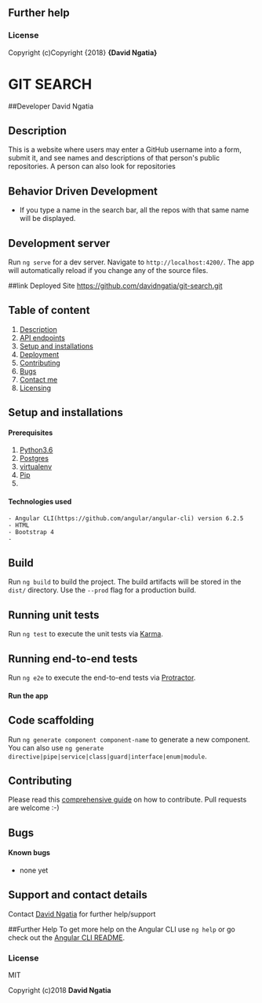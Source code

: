





## Further help


### License
Copyright (c)Copyright {2018} **{David Ngatia}**



# GIT SEARCH
##Developer
David Ngatia

## Description
This is a website where users may enter a GitHub username into a form, submit it, and see names and descriptions of that person's public repositories. A person can also look for repositories

## Behavior Driven Development
* If you type a name in the search bar, all the repos with that same name will be displayed.

## Development server

Run `ng serve` for a dev server. Navigate to `http://localhost:4200/`. The app will automatically reload if you change any of the source files.


##link Deployed Site
https://github.com/davidngatia/git-search.git

## Table of content
1. [Description](#description)
2. [API endpoints](#endpoints)
3. [Setup and installations](#setup-and-installations)
4. [Deployment](#deployment)
5. [Contributing](#contributing)
6. [Bugs](#bugs)
7. [Contact me](#support-and-contact-details)
8. [Licensing](#license)


## Setup and installations

#### Prerequisites
1. [Python3.6](https://www.python.org/downloads/)
2. [Postgres](https://www.postgresql.org/download/)
3. [virtualenv](https://virtualenv.pypa.io/en/stable/installation/)
4. [Pip](https://pip.pypa.io/en/stable/installing/)
5. 

#### Technologies used
    - Angular CLI(https://github.com/angular/angular-cli) version 6.2.5
    - HTML
    - Bootstrap 4
    - 


## Build

Run `ng build` to build the project. The build artifacts will be stored in the `dist/` directory. Use the `--prod` flag for a production build.

## Running unit tests

Run `ng test` to execute the unit tests via [Karma](https://karma-runner.github.io).

## Running end-to-end tests

Run `ng e2e` to execute the end-to-end tests via [Protractor](http://www.protractortest.org/).


#### Run the app
## Code scaffolding

Run `ng generate component component-name` to generate a new component. You can also use `ng generate directive|pipe|service|class|guard|interface|enum|module`.


## Contributing
Please read this [comprehensive guide](https://opensource.guide/how-to-contribute/) on how to contribute. Pull requests are welcome :-)

## Bugs
#### Known bugs
 - none yet


## Support and contact details
Contact [David Ngatia](machngatia@gmail.com) for further help/support

##Further Help
To get more help on the Angular CLI use `ng help` or go check out the [Angular CLI README](https://github.com/angular/angular-cli/blob/master/README.md).



### License
MIT

Copyright (c)2018 **David Ngatia**